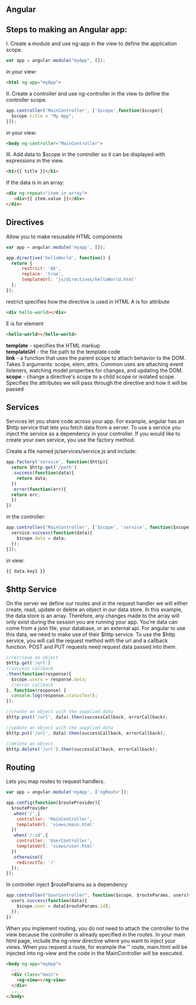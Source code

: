 ## Angular

## Steps to making an Angular app:   
I. Create a module and use ng-app in the view to define
the application scope.  
```js
var app = angular.module("myApp", []);
```
in your view:

```html
<html ng-app="myApp">
```
II. Create a controller and use ng-controller in the 
view to define the controller scope. 

```js
app.controller('MainController', ['$scope',function($scope){
  $scope.title = "My App";
}]);
```
in your view:

```html
<body ng-controller="MainController">
```

III. Add data to $scope in the controller so it can be
displayed with expressions in the view.
```html
<h1>{{ title }}</h1>
```

If the data is in an array:

```html
<div ng-repeat="item in array">
   <div>{{ item.value }}</div>
</div>
```

## Directives

Allow you to make resusable HTML components
```js
var app = angular.module('myapp', []);

app.directive('helloWorld', function() {
  return {
      restrict: 'AE',
      replace: 'true',
      templateUrl: 'js/directives/helloWorld.html'
  };
});
```
restrict specifies how the directive is used in HTML
A is for attribute

```html
<div hello-world></div>
```

E is for element

```html
<hello-world></hello-world>
```

**template** - specifies the HTML markup  
**templateUrl** - the file path to the template code  
**link** - a function that uses the parent scope to attach behavior to the DOM. Takes 3 arguments: scope, elem, attrs. Common uses are attaching event listeners, watching model properties for changes, and updating the DOM.  
**scope** - change a directive's scope to a child scope or isolated scope. Specifies the attributes we will pass through the directive and how it will be passed  

## Services

Services let you share code across your app. For example, angular has an $http service that lets you fetch data from a server. To use a service you inject the service as a dependency in your controller. If you would like to create your own service,
you use the factory method.

Create a file named js/services/service.js and include:

```js
app.factory('service', function($http){
  return $http.get('/path')
  .success(function(data){
    return data;
  })
  .error(function(err){
  return err;
  })
})
```
in the controller:

```js
app.controller('MainController', ['$scope', 'service', function($scope, service) {
  service.success(function(data){
    $scope.data = data;
  });
}]);
```
in view:

```html
{{ data.key1 }}
```

## $http Service
On the server we define our routes and in the request 
handler we will either create, read, update or delete
an object in our data store.  In this example, the 
data store is an array.  Therefore, any changes made to
the array will only exist during the session you are
running your app. You're data can come from a json file,
your database, or an external api.  For angular to use 
this data, we need to make use of their $http service. 
To use the $http service, you will call the request method
with the url and a callback function. POST and PUT requests
need request data passed into them. 

```js
//retrieve an object
$http.get('/url')
//success callback
.then(function(response){
  $scope.users = response.data;
  //error callback
}, function(response) {
  console.log(response.statusText);
});

//create an object with the supplied data
$http.post('/url', data).then(successCallback, errorCallback);

//update an object with the supplied data
$http.put('/url', data).then(successCallback, errorCallback);

//delete an object
$http.delete('/url').then(successCallback, errorCallback);
```


## Routing
Lets you map routes to request handlers.

```js
var app = angular.module('myApp', ['ngRoute']);

app.config(function($routeProvider){
  $routeProvider
  .when('/',{
    controller: 'MainController',
    templateUrl: 'views/main.html'
  })
  .when('/:id',{
    controller: 'UserController',
    templateUrl: 'views/user.html'
  })
  .otherwise({
    redirectTo: '/'
  });
});
```
In controller inject $routeParams as a dependency

```js
app.controller("UserController", function($scope, $routeParams, users){
  users.success(function(data){
    $scope.user = data[$routeParams.id];
  });
})
```

When you implement routing, you do not need to attach
the controller to the view because the controller is already
specified in the routes. In your main html page, include the ng-view directive where you want to inject your views.  When you request a route, for example the '\' route, main.html will be injected into ng-view and the code in the MainController will
be executed.

```html
<body ng-app="myApp">
  ...
  <div class="main">
    <ng-view></ng-view>
  </div>
  ...
</body>
```
